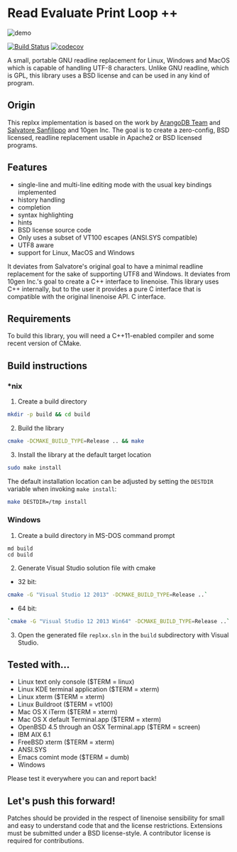 # Read Evaluate Print Loop ++

![demo](https://drive.google.com/uc?export=download&id=0B53g2Y3z7rWNT2dCRGVVNldaRnc)

[![Build Status](https://travis-ci.org/jarvisfriends/replxx.svg?branch=master)](https://travis-ci.org/jarvisfriends/replxx)
[![codecov](https://codecov.io/gh/jarvisfriends/replxx/branch/master/graph/badge.svg)](https://codecov.io/gh/jarvisfriends/replxx)

A small, portable GNU readline replacement for Linux, Windows and
MacOS which is capable of handling UTF-8 characters. Unlike GNU
readline, which is GPL, this library uses a BSD license and can be
used in any kind of program.

## Origin

This replxx implementation is based on the work by
[ArangoDB Team](https://github.com/arangodb/linenoise-ng) and
[Salvatore Sanfilippo](https://github.com/antirez/linenoise) and
10gen Inc.  The goal is to create a zero-config, BSD
licensed, readline replacement usable in Apache2 or BSD licensed
programs.

## Features

* single-line and multi-line editing mode with the usual key bindings implemented
* history handling
* completion
* syntax highlighting
* hints
* BSD license source code
* Only uses a subset of VT100 escapes (ANSI.SYS compatible)
* UTF8 aware
* support for Linux, MacOS and Windows

It deviates from Salvatore's original goal to have a minimal readline
replacement for the sake of supporting UTF8 and Windows. It deviates
from 10gen Inc.'s goal to create a C++ interface to linenoise. This
library uses C++ internally, but to the user it provides a pure C
interface that is compatible with the original linenoise API.
C interface.

## Requirements

To build this library, you will need a C++11-enabled compiler and
some recent version of CMake.

## Build instructions

### *nix

1. Create a build directory

```bash
mkdir -p build && cd build
```

2. Build the library

```bash
cmake -DCMAKE_BUILD_TYPE=Release .. && make
```

3. Install the library at the default target location

```bash
sudo make install
```

The default installation location can be adjusted by setting the `DESTDIR`
variable when invoking `make install`:

```bash
make DESTDIR=/tmp install
```

### Windows

1. Create a build directory in MS-DOS command prompt

```
md build
cd build
```

2. Generate Visual Studio solution file with cmake

* 32 bit: 
```bash
cmake -G "Visual Studio 12 2013" -DCMAKE_BUILD_TYPE=Release ..`
```
* 64 bit:
```bash
`cmake -G "Visual Studio 12 2013 Win64" -DCMAKE_BUILD_TYPE=Release ..`
```

3. Open the generated file `replxx.sln` in the `build` subdirectory with Visual Studio.

## Tested with...

 * Linux text only console ($TERM = linux)
 * Linux KDE terminal application ($TERM = xterm)
 * Linux xterm ($TERM = xterm)
 * Linux Buildroot ($TERM = vt100)
 * Mac OS X iTerm ($TERM = xterm)
 * Mac OS X default Terminal.app ($TERM = xterm)
 * OpenBSD 4.5 through an OSX Terminal.app ($TERM = screen)
 * IBM AIX 6.1
 * FreeBSD xterm ($TERM = xterm)
 * ANSI.SYS
 * Emacs comint mode ($TERM = dumb)
 * Windows

Please test it everywhere you can and report back!

## Let's push this forward!

Patches should be provided in the respect of linenoise sensibility for
small and easy to understand code that and the license
restrictions. Extensions must be submitted under a BSD license-style.
A contributor license is required for contributions.

